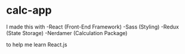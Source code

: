 # calc-app

I made this with
-React (Front-End Framework)
-Sass (Styling)
-Redux (State Storage)
-Nerdamer (Calculation Package)

to help me learn React.js
